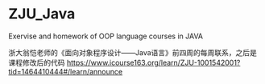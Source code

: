# ZJU_Java
Exervise and homework of OOP language courses in JAVA

浙大翁恺老师的《面向对象程序设计——Java语言》前四周的每周联系，之后是课程修改后的代码
https://www.icourse163.org/learn/ZJU-1001542001?tid=1464410444#/learn/announce
